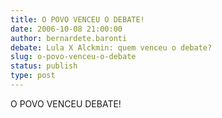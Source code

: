 ```yaml
---
title: O POVO VENCEU O DEBATE!
date: 2006-10-08 21:00:00
author: bernardete.baronti
debate: Lula X Alckmin: quem venceu o debate?
slug: o-povo-venceu-o-debate
status: publish 
type: post
---
```


O POVO VENCEU DEBATE!
